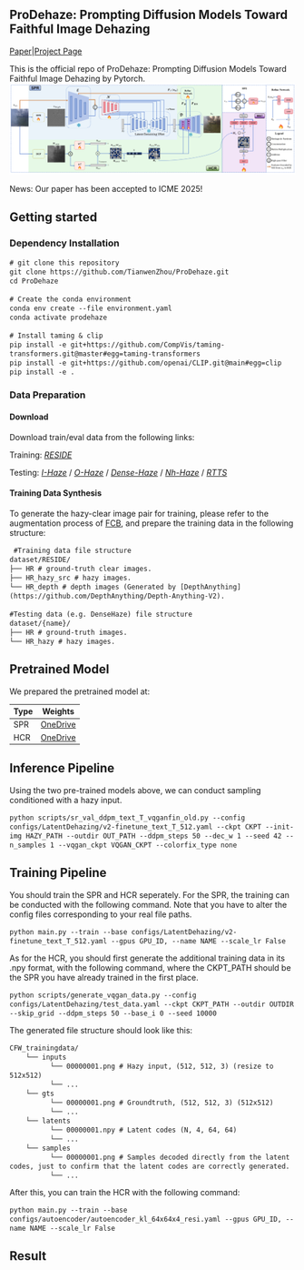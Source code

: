 ## ProDehaze: Prompting Diffusion Models Toward Faithful Image Dehazing

[Paper](https://arxiv.org/abs/2308.10510)|[Project Page](https://zhoutianwen.com/prodehaze)

This is the official repo of ProDehaze: Prompting Diffusion Models Toward Faithful Image Dehazing by Pytorch.
<img src="asset/overview.png" alt="show" style="zoom:90%;" />

News: Our paper has been accepted to ICME 2025!

## Getting started
### Dependency Installation
```shell
# git clone this repository
git clone https://github.com/TianwenZhou/ProDehaze.git
cd ProDehaze

# Create the conda environment 
conda env create --file environment.yaml
conda activate prodehaze

# Install taming & clip
pip install -e git+https://github.com/CompVis/taming-transformers.git@master#egg=taming-transformers
pip install -e git+https://github.com/openai/CLIP.git@main#egg=clip
pip install -e .
```

### Data Preparation

#### Download
Download train/eval data from the following links:

Training: [*RESIDE*](https://sites.google.com/view/reside-dehaze-datasets/reside-v0)

Testing:
[*I-Haze*](https://data.vision.ee.ethz.ch/cvl/ntire18//i-haze/#:~:text=To%20overcome%20this%20issue%20we%20introduce%20I-HAZE%2C%20a,real%20haze%20produced%20by%20a%20professional%20haze%20machine.) / 
[*O-Haze*](https://data.vision.ee.ethz.ch/cvl/ntire18/o-haze/) /
[*Dense-Haze*](https://arxiv.org/abs/1904.02904#:~:text=To%20address%20this%20limitation%2C%20we%20introduce%20Dense-Haze%20-,introducing%20real%20haze%2C%20generated%20by%20professional%20haze%20machines.) /
[*Nh-Haze*](https://data.vision.ee.ethz.ch/cvl/ntire20/nh-haze/) /
[*RTTS*](https://sites.google.com/view/reside-dehaze-datasets/reside-standard?authuser=0) 

#### Training Data Synthesis
To generate the hazy-clear image pair for training, please refer to the augmentation process of [FCB](https://github.com/W-Jilly/frequency-compensated-diffusion-model-pytorch), and prepare the training data in the following structure:

```shell
 #Training data file structure
dataset/RESIDE/
├── HR # ground-truth clear images.
├── HR_hazy_src # hazy images.
└── HR_depth # depth images (Generated by [DepthAnything](https://github.com/DepthAnything/Depth-Anything-V2).

#Testing data (e.g. DenseHaze) file structure
dataset/{name}/
├── HR # ground-truth images.
└── HR_hazy # hazy images.
```
## Pretrained Model

We prepared the pretrained model at:

| Type                                                        | Weights                                        |
| ----------------------------------------------------------- | ------------------------------------------------------------ |
| SPR                                                 | [OneDrive](https://1drv.ms/u/s!AsqtTP8eWS-penA8AqrU8c_I4jU) |
| HCR                                                 | [OneDrive](https://1drv.ms/u/s!AsqtTP8eWS-penA8AqrU8c_I4jU) |

## Inference Pipeline
Using the two pre-trained models above, we can conduct sampling conditioned with a hazy input.
```
python scripts/sr_val_ddpm_text_T_vqganfin_old.py --config configs/LatentDehazing/v2-finetune_text_T_512.yaml --ckpt CKPT --init-img HAZY_PATH --outdir OUT_PATH --ddpm_steps 50 --dec_w 1 --seed 42 --n_samples 1 --vqgan_ckpt VQGAN_CKPT --colorfix_type none
```
## Training Pipeline
You should train the SPR and HCR seperately.
For the SPR, the training can be conducted with the following command. Note that you have to alter the config files corresponding to your real file paths.
```
python main.py --train --base configs/LatentDehazing/v2-finetune_text_T_512.yaml --gpus GPU_ID, --name NAME --scale_lr False
```
As for the HCR, you should first generate the additional training data in its .npy format, with the following command, where the CKPT_PATH should be the SPR you have already trained in the first place.
```
python scripts/generate_vqgan_data.py --config configs/LatentDehazing/test_data.yaml --ckpt CKPT_PATH --outdir OUTDIR --skip_grid --ddpm_steps 50 --base_i 0 --seed 10000
```
The generated file structure should look like this:
```
CFW_trainingdata/
    └── inputs
          └── 00000001.png # Hazy input, (512, 512, 3) (resize to 512x512)
          └── ...
    └── gts
          └── 00000001.png # Groundtruth, (512, 512, 3) (512x512)
          └── ...
    └── latents
          └── 00000001.npy # Latent codes (N, 4, 64, 64) 
          └── ...
    └── samples
          └── 00000001.png # Samples decoded directly from the latent codes, just to confirm that the latent codes are correctly generated.
          └── ...
```
After this, you can train the HCR with the following command:
```
python main.py --train --base configs/autoencoder/autoencoder_kl_64x64x4_resi.yaml --gpus GPU_ID, --name NAME --scale_lr False
```
## Result

